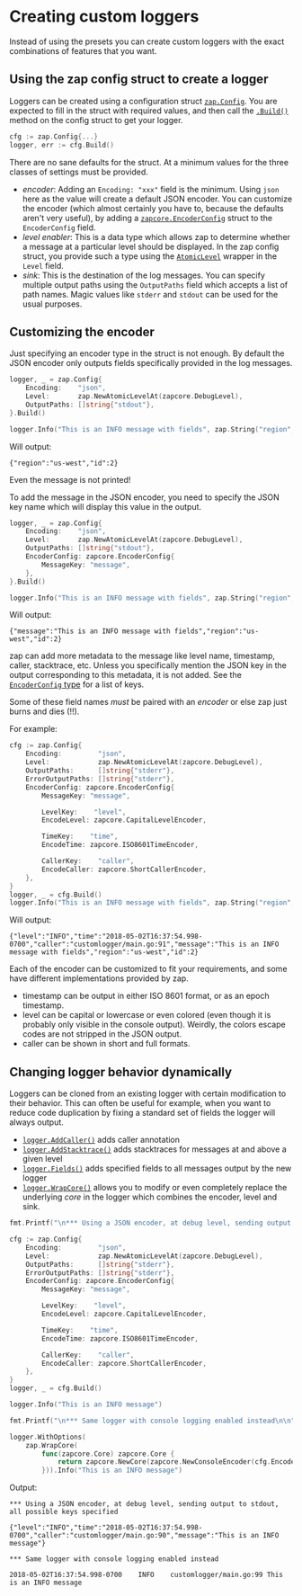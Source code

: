 # Creating custom loggers

Instead of using the presets you can create custom loggers with the exact
combinations of features that you want.

## Using the zap config struct to create a logger

Loggers can be created using a configuration struct [`zap.Config`](https://pkg.go.dev/go.uber.org/zap?tab=doc#Config). You are expected
to fill in the struct with required values, and then call the [`.Build()`](https://pkg.go.dev/go.uber.org/zap?tab=doc#Config.Build) method
on the config struct to get your logger.

```go
cfg := zap.Config{...}
logger, err := cfg.Build()
```

There are no sane defaults for the struct. At a minimum values for the three classes of settings must be provided.

* _encoder_: Adding an `Encoding: "xxx"` field is the minimum. Using `json`
   here as the value will create a default JSON encoder. You can customize the 
   encoder (which almost certainly you have to, because the defaults aren't very 
   useful), by adding a [`zapcore.EncoderConfig`](https://pkg.go.dev/go.uber.org/zap@v1.16.0/zapcore?tab=doc#EncoderConfig) struct to the `EncoderConfig`
   field.
* _level enabler_: This is a data type which allows zap to determine whether a 
   message at a particular level should be displayed. In the zap config struct, 
   you provide such a type using the [`AtomicLevel`](https://pkg.go.dev/go.uber.org/zap?tab=doc#AtomicLevel) wrapper in the `Level` field.
* _sink_: This is the destination of the log messages. You can specify multiple
   output paths using the `OutputPaths` field which accepts a list of path names.
   Magic values like `stderr` and `stdout` can be used for the usual
   purposes.
  
## Customizing the encoder

Just specifying an encoder type in the struct is not enough. By default the
JSON encoder only outputs fields specifically provided in the log messages.

```go
logger, _ = zap.Config{
    Encoding:    "json",
    Level:       zap.NewAtomicLevelAt(zapcore.DebugLevel),
    OutputPaths: []string{"stdout"},
}.Build()

logger.Info("This is an INFO message with fields", zap.String("region", "us-west"), zap.Int("id", 2))
```

Will output:

```
{"region":"us-west","id":2}
```

Even the message is not printed!

To add the message in the JSON encoder, you need to specify the JSON key name
which will display this value in the output.

```go
logger, _ = zap.Config{
    Encoding:    "json",
    Level:       zap.NewAtomicLevelAt(zapcore.DebugLevel),
    OutputPaths: []string{"stdout"},
    EncoderConfig: zapcore.EncoderConfig{
        MessageKey: "message",
    },
}.Build()

logger.Info("This is an INFO message with fields", zap.String("region", "us-west"), zap.Int("id", 2))
```

Will output:

```
{"message":"This is an INFO message with fields","region":"us-west","id":2}
```

zap can add more metadata to the message like level name, timestamp, caller,
stacktrace, etc. Unless you specifically mention the JSON key in the output 
corresponding to this metadata, it is not added. See the [`EncoderConfig` type](https://pkg.go.dev/go.uber.org/zap@v1.16.0/zapcore?tab=doc#EncoderConfig) for a list of keys.

Some of these field names *must* be paired with an _encoder_ or else zap just
burns and dies (!!).

For example:

```go
cfg := zap.Config{
    Encoding:         "json",
    Level:            zap.NewAtomicLevelAt(zapcore.DebugLevel),
    OutputPaths:      []string{"stderr"},
    ErrorOutputPaths: []string{"stderr"},
    EncoderConfig: zapcore.EncoderConfig{
        MessageKey: "message",

        LevelKey:    "level",
        EncodeLevel: zapcore.CapitalLevelEncoder,

        TimeKey:    "time",
        EncodeTime: zapcore.ISO8601TimeEncoder,

        CallerKey:    "caller",
        EncodeCaller: zapcore.ShortCallerEncoder,
    },
}
logger, _ = cfg.Build()
logger.Info("This is an INFO message with fields", zap.String("region", "us-west"), zap.Int("id", 2))
```

Will output:

```
{"level":"INFO","time":"2018-05-02T16:37:54.998-0700","caller":"customlogger/main.go:91","message":"This is an INFO message with fields","region":"us-west","id":2}
```

Each of the encoder can be customized to fit your requirements, and some have
different implementations provided by zap. 

- timestamp can be output in either ISO 8601 format, or as an epoch timestamp.
- level can be capital or lowercase or even colored (even though it is probably 
  only visible in the console output). Weirdly, the colors escape codes are 
  not stripped in the JSON output.
- caller can be shown in short and full formats.

## Changing logger behavior dynamically

Loggers can be cloned from an existing logger with certain modification to their
behavior. This can often be useful for example, when you want to reduce code 
duplication by fixing a standard set of fields the logger will always output.

* [`logger.AddCaller()`](https://pkg.go.dev/go.uber.org/zap?tab=doc#AddCaller) adds caller annotation
* [`logger.AddStacktrace()`](https://pkg.go.dev/go.uber.org/zap?tab=doc#AddStacktrace) adds stacktraces for messages at and above a given
  level
* [`logger.Fields()`](https://pkg.go.dev/go.uber.org/zap?tab=doc#Fields) adds specified fields to all messages output by the new logger
* [`logger.WrapCore()`](https://pkg.go.dev/go.uber.org/zap?tab=doc#WrapCore) allows you to modify or even completely replace the 
  underlying _core_ in the logger which combines the encoder, level and sink.

```go
fmt.Printf("\n*** Using a JSON encoder, at debug level, sending output to stdout, all possible keys specified\n\n")

cfg := zap.Config{
    Encoding:         "json",
    Level:            zap.NewAtomicLevelAt(zapcore.DebugLevel),
    OutputPaths:      []string{"stderr"},
    ErrorOutputPaths: []string{"stderr"},
    EncoderConfig: zapcore.EncoderConfig{
        MessageKey: "message",

        LevelKey:    "level",
        EncodeLevel: zapcore.CapitalLevelEncoder,

        TimeKey:    "time",
        EncodeTime: zapcore.ISO8601TimeEncoder,

        CallerKey:    "caller",
        EncodeCaller: zapcore.ShortCallerEncoder,
    },
}
logger, _ = cfg.Build()

logger.Info("This is an INFO message")

fmt.Printf("\n*** Same logger with console logging enabled instead\n\n")

logger.WithOptions(
    zap.WrapCore(
        func(zapcore.Core) zapcore.Core {
            return zapcore.NewCore(zapcore.NewConsoleEncoder(cfg.EncoderConfig), zapcore.AddSync(os.Stderr), zapcore.DebugLevel)
        })).Info("This is an INFO message")

```

Output:

```
*** Using a JSON encoder, at debug level, sending output to stdout, all possible keys specified

{"level":"INFO","time":"2018-05-02T16:37:54.998-0700","caller":"customlogger/main.go:90","message":"This is an INFO message"}

*** Same logger with console logging enabled instead

2018-05-02T16:37:54.998-0700    INFO    customlogger/main.go:99 This is an INFO message

```